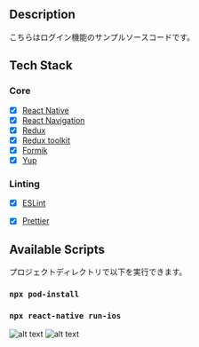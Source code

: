 ## Description

こちらはログイン機能のサンプルソースコードです。

## Tech Stack

### Core

- [x] [React Native](https://reactnative.dev/)
- [x] [React Navigation](https://reactnavigation.org/)
- [x] [Redux](https://redux.js.org/)
- [x] [Redux toolkit](https://redux-toolkit.js.org/)
- [x] [Formik](https://formik.org/)
- [x] [Yup](https://github.com/jquense/yup)

### Linting

- [x] [ESLint](https://eslint.org/)
- [x] [Prettier](https://prettier.io/)


## Available Scripts

プロジェクトディレクトリで以下を実行できます。

### `npx pod-install`
### `npx react-native run-ios`

![alt text](https://github.com/react-plus/RNCodeSample/blob/master/login.png?raw=true)
![alt text](https://github.com/react-plus/RNCodeSample/blob/master/login_error.png?raw=true)

